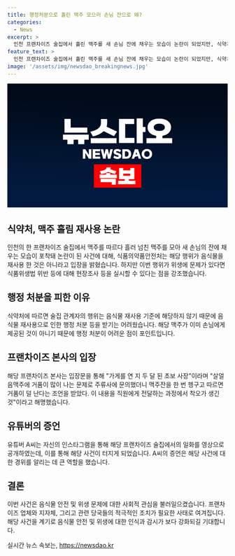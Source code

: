 ```yaml
---
title: 행정처분으로 흘린 맥주 모으러 손님 잔으로 왜?
categories:
  - News
excerpt: >
  인천 프랜차이즈 술집에서 흘린 맥주를 새 손님 잔에 채우는 모습이 논란이 되었지만, 식약처는 해당 행위가 음식물을 재사용한 것은 아니라고 밝혔다. 그러나 위생 문제로 현장조사를 받을 가능성이 있으며, 관할 지자체에서 행정 처분을 내릴 수 있다. 유튜버 A씨가 공개한 영상에서는 생맥주를 따르다 흘린 맥주를 모아 재사용하는 모습이 담겼는데, 해당 프랜차이즈 본사는 초보 사장의 착오로 사건이 발생했다고 해명했다. 이에 대한 논란이 커지고 있으며, 관련 당국의 조치가 기다려진다.
feature_text: >
  인천 프랜차이즈 술집에서 흘린 맥주를 새 손님 잔에 채우는 모습이 논란이 되었지만, 식약처는 해당 행위가 음식물을 재사용한 것은 아니라고 밝혔다. 그러나 위생 문제로 현장조사를 받을 가능성이 있으며, 관할 지자체에서 행정 처분을 내릴 수 있다. 유튜버 A씨가 공개한 영상에서는 생맥주를 따르다 흘린 맥주를 모아 재사용하는 모습이 담겼는데, 해당 프랜차이즈 본사는 초보 사장의 착오로 사건이 발생했다고 해명했다. 이에 대한 논란이 커지고 있으며, 관련 당국의 조치가 기다려진다.
image: '/assets/img/newsdao_breakingnews.jpg'
---
```


<p><img src="/assets/img/newsdao_breakingnews.jpg" alt="implanttips 속보" /></p>

<h2 data-ke-size="size26">식약처, 맥주 흘림 재사용 논란</h2>

<p data-ke-size="size16">인천의 한 프랜차이즈 술집에서 맥주를 따르다 흘러 넘친 맥주를 모아 새 손님의 잔에 채우는 모습이 포착돼 논란이 된 사건에 대해, 식품의약품안전처는 해당 행위가 음식물을 재사용 한 것은 아니라고 입장을 밝혔습니다. 하지만 이번 행위가 위생에 문제가 있다면 식품위생법 위반 등에 대해 현장조사 등을 실시할 수 있다는 점을 강조했습니다.</p>

<h2 data-ke-size="size26">행정 처분을 피한 이유</h2>

<p data-ke-size="size16">식약처에 따르면 술집 관계자의 행위는 음식물 재사용 기준에 해당하지 않기 때문에 음식물 재사용으로 인한 행정 처분 등을 받기는 어려웠습니다. 해당 맥주가 이미 손님에게 제공된 것이 아니기 때문에 행정 처분이 어려운 점이 포인트입니다.</p>

<h2 data-ke-size="size26">프랜차이즈 본사의 입장</h2>

<p data-ke-size="size16">해당 프랜차이즈 본사는 입장문을 통해 "가게를 연 지 두 달 된 초보 사장"이라며 "살얼음맥주에 거품이 많이 나는 문제로 주류사에 문의했더니 맥주잔을 한 번 헹구고 따르면 거품이 덜 난다는 조언을 받았다. 이 내용을 직원에게 전달하는 과정에서 착오가 생긴 것"이라고 해명했습니다.</p>

<h2 data-ke-size="size26">유튜버의 증언</h2>

<p data-ke-size="size16">유튜버 A씨는 자신의 인스타그램을 통해 해당 프랜차이즈 술집에서의 일화를 영상으로 공개하였는데, 이를 통해 해당 사건이 터지게 되었습니다. A씨의 증언은 해당 사건에 대한 경위를 알리는 데 큰 역할을 했습니다.</p>

<h2 data-ke-size="size26">결론</h2>

<p data-ke-size="size16">이번 사건은 음식물 안전 및 위생 문제에 대한 사회적 관심을 불러일으켰습니다. 프랜차이즈 업체와 지자체, 그리고 관련 당국들의 적극적인 조치가 필요한 사태로 여겨집니다. 해당 사건을 계기로 음식물 안전 및 위생에 대한 인식과 감시가 보다 강화되길 기대합니다.</p>
실시간 뉴스 속보는, <a href="https://newsdao.kr" rel="dofollow">https://newsdao.kr</a>


